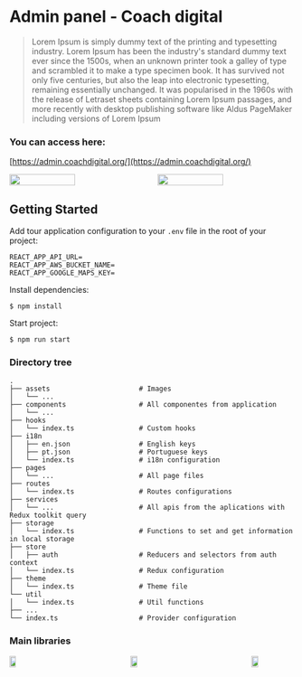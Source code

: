 # Admin panel - Coach digital

> Lorem Ipsum is simply dummy text of the printing and typesetting industry. Lorem Ipsum has been the industry's standard dummy text ever since the 1500s, when an unknown printer took a galley of type and scrambled it to make a type specimen book. It has survived not only five centuries, but also the leap into electronic typesetting, remaining essentially unchanged. It was popularised in the 1960s with the release of Letraset sheets containing Lorem Ipsum passages, and more recently with desktop publishing software like Aldus PageMaker including versions of Lorem Ipsum

### You can access here:
[https://admin.coachdigital.org/](https://admin.coachdigital.org/)

<div style="display: flex; flex-direction: row; justify-content: space-between; width: 100%;">
  <img width="48%" src="https://user-images.githubusercontent.com/13595853/213301599-ccf7daba-ccd8-4c4f-b926-7e799ca743c8.png" />
  <img  width="48%" src="https://user-images.githubusercontent.com/13595853/213301627-468fb254-7438-4ea6-8311-1019d944ed43.png" />
</div>

## Getting Started

Add tour application configuration to your `.env` file in the root of your project:

```shell
REACT_APP_API_URL=
REACT_APP_AWS_BUCKET_NAME=
REACT_APP_GOOGLE_MAPS_KEY=
```

Install dependencies:

```shell
$ npm install
```

Start project:

```shell
$ npm run start
```

### Directory tree

    .
    ├── assets                      # Images
    │   └── ...                     
    ├── components                  # All componentes from application
    │   └── ...                     
    ├── hooks                       
    │   └── index.ts                # Custom hooks
    ├── i18n                        
    │   ├── en.json                 # English keys
    │   ├── pt.json                 # Portuguese keys
    │   └── index.ts                # i18n configuration
    ├── pages
    │   └── ...                     # All page files
    ├── routes
    │   └── index.ts                # Routes configurations
    ├── services
    │   └── ...                     # All apis from the aplications with Redux toolkit query
    ├── storage
    │   └── index.ts                # Functions to set and get information in local storage
    ├── store
    │   ├── auth                    # Reducers and selectors from auth context
    │   └── index.ts                # Redux configuration
    ├── theme
    │   └── index.ts                # Theme file
    └── util
    │   └── index.ts                # Util functions
    ├── ...
    └── index.ts                    # Provider configuration
    

### Main libraries
<div style="display: flex; flex-direction: row; justify-content: space-between; width: 100%;">
  <img width="15%" src="https://user-images.githubusercontent.com/13595853/213292865-f145bf92-2aac-419e-bd5d-5fc4c387e9cd.png" />
  <img width="15%" src="https://user-images.githubusercontent.com/13595853/213292795-8e0fd530-745c-4222-a69d-f6d61b3486d4.png" />
  <img width="15%" src="https://user-images.githubusercontent.com/13595853/213293171-b7eba42c-b3b7-49d6-bd6b-2ea9abff0e14.png" />
</div>
